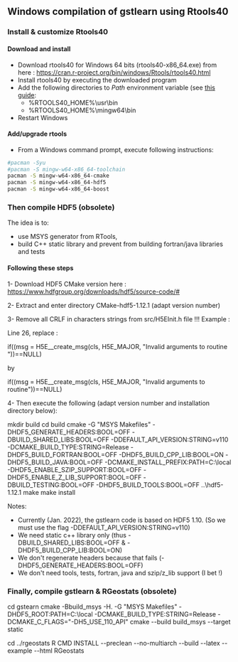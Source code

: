 ## Windows compilation of gstlearn using Rtools40

### Install & customize Rtools40

#### Download and install

* Download rtools40 for Windows 64 bits (rtools40-x86_64.exe) from here : https://cran.r-project.org/bin/windows/Rtools/rtools40.html
* Install rtools40 by executing the downloaded program
* Add the following directories to *Path* environment variable (see [this guide](https://stackoverflow.com/questions/44272416/how-to-add-a-folder-to-path-environment-variable-in-windows-10-with-screensho):
  + %RTOOLS40_HOME%\\usr\\bin
  + %RTOOLS40_HOME%\\mingw64\\bin
* Restart Windows

#### Add/upgrade rtools
* From a Windows command prompt, execute following instructions:

```sh
#pacman -Syu
#pacman -S mingw-w64-x86_64-toolchain
pacman -S mingw-w64-x86_64-cmake
pacman -S mingw-w64-x86_64-hdf5
pacman -S mingw-w64-x86_64-boost
```

### Then compile HDF5 (obsolete)

The idea is to:
- use MSYS generator from RTools,
- build C++ static library and prevent from building fortran/java libraries and tests

#### Following these steps 

1- Download HDF5 CMake version here : https://www.hdfgroup.org/downloads/hdf5/source-code/#

2- Extract and enter directory CMake-hdf5-1.12.1 (adapt version number)

3- Remove all CRLF in characters strings from src/H5EInit.h file !!! Example :

Line 26, replace :

if((msg = H5E__create_msg(cls, H5E_MAJOR, "Invalid arguments to routine
"))==NULL)

by 

if((msg = H5E__create_msg(cls, H5E_MAJOR, "Invalid arguments to routine"))==NULL)

4- Then execute the following (adapt version number and installation directory below):

mkdir build
cd build
cmake -G "MSYS Makefiles" -DHDF5_GENERATE_HEADERS:BOOL=OFF -DBUILD_SHARED_LIBS:BOOL=OFF -DDEFAULT_API_VERSION:STRING=v110 -DCMAKE_BUILD_TYPE:STRING=Release -DHDF5_BUILD_FORTRAN:BOOL=OFF -DHDF5_BUILD_CPP_LIB:BOOL=ON -DHDF5_BUILD_JAVA:BOOL=OFF -DCMAKE_INSTALL_PREFIX:PATH=C:\local -DHDF5_ENABLE_SZIP_SUPPORT:BOOL=OFF -DHDF5_ENABLE_Z_LIB_SUPPORT:BOOL=OFF -DBUILD_TESTING:BOOL=OFF -DHDF5_BUILD_TOOLS:BOOL=OFF ..\hdf5-1.12.1
make
make install

Notes:
  - Currently (Jan. 2022), the gstlearn code is based on HDF5 1.10. (So we must use the flag -DDEFAULT_API_VERSION:STRING=v110)
  - We need static c++ library only (thus -DBUILD_SHARED_LIBS:BOOL=OFF & -DHDF5_BUILD_CPP_LIB:BOOL=ON)
  - We don't regenerate headers because that fails (-DHDF5_GENERATE_HEADERS:BOOL=OFF)
  - We don't need tools, tests, fortran, java and szip/z_lib support (I bet !)  


### Finally, compile gstlearn & RGeostats (obsolete)

cd gstearn
cmake -Bbuild_msys -H. -G "MSYS Makefiles" -DHDF5_ROOT:PATH=C:\local -DCMAKE_BUILD_TYPE:STRING=Release -DCMAKE_C_FLAGS="-DH5_USE_110_API"
cmake --build build_msys --target static

cd ../rgeostats
R CMD INSTALL --preclean --no-multiarch --build --latex --example --html RGeostats
